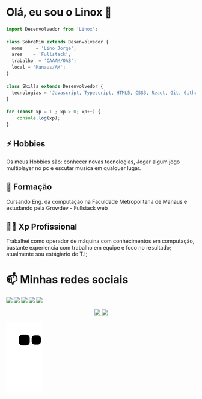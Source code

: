 # Olá, eu sou o Linox 👋

```js
import Desenvolvedor from 'Linox';

class SobreMim extends Desenvolvedor {
  nome     = 'Lino Jorge';
  area    = 'Fullstack';
  trabalho  = 'CAAAM/OAB';
  local = 'Manaus/AM';
}

class Skills extends Desenvolvedor {
  tecnologias = 'Javascript, Typescript, HTML5, CSS3, React, Git, Github, Bootstrap'
}

for (const xp = 1 ; xp > 0; xp++) {
	console.log(xp);
}

```

## ⚡️ Hobbies

Os meus Hobbies são: conhecer novas tecnologias, Jogar algum jogo multiplayer no pc e escutar musica em qualquer lugar.

## 🧠 Formação

Cursando Eng. da computação na Faculdade Metropolitana de Manaus e estudando pela Growdev - Fullstack web

## 👩‍💻 Xp Profissional

Trabalhei como operador de máquina com conhecimentos em computação, bastante experiencia com trabalho em equipe e foco no resultado;
atualmente sou estágiario de T.I;

# 📫 Minhas redes sociais 
<p align="left">
  <a href="#" alt="Gmail">
<a href="mailto: linox999@gmail.com" target="_blank" subject="link HTML"><img  max-width: 50px; src="https://img.shields.io/badge/-Gmail-FF0000?style=flat-square&labelColor=FF0000&logo=gmail&logoColor=white&link=www.linkedin.com/in/lino-bittencourt" /></a></a>

  <a href="https://www.linkedin.com/in/lino-bittencourt" alt="Linkedin" target="_blank">
  <img src="https://img.shields.io/badge/-Linkedin-0e76a8?style=flat-square&logo=Linkedin&logoColor=white&link=" /></a>

  <a href="https://api.whatsapp.com/send?phone=5592985515439&text=Lino%20jorge%20" alt="WhatsApp">
  <img src="https://img.shields.io/badge/-WhatsApp-25d366?style=flat-square&labelColor=25d366&logo=whatsapp&logoColor=white&link="/></a>

  <a href="https://www.facebook.com/lino.jorge.18/" alt="Facebook" target="_blank">
  <img src="https://img.shields.io/badge/-Facebook-3b5998?style=flat-square&labelColor=3b5998&logo=facebook&logoColor=white&link="/></a>

 <a href="https://www.instagram.com/nolix_bittencourt/" alt="Instagram" target="_blank">
   <img src="https://img.shields.io/badge/-Instagram-DF0174?style=flat-square&labelColor=DF0174&logo=instagram&logoColor=white&link=LINK-DO-SEU-INSTAGRAM"/></a>
 </p>
 <div align="center">
  <a href="https://github.com/Linolonil">
  <img height="150em" src="https://github-readme-stats.vercel.app/api?username=Linolonil&show_icons=true&theme=dracula&include_all_commits=true&count_private=true"/>
  <img height="150em" src="https://github-readme-stats.vercel.app/api/top-langs/?username=Linolonil&layout=compact&langs_count=7&theme=dracula"/>
</div>

  
<div>  
  
  ![Snake animation](https://github.com/Linolonil/Linolonil/blob/output/github-contribution-grid-snake.svg)


